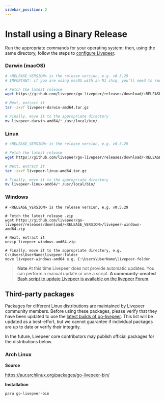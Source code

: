 ```yaml
---
sidebar_position: 2
---
```


# Install using a Binary Release

Run the appropriate commands for your operating system; then, using the same directory, follow the steps to [configure Livepeer](/installation/configuring-livepeer).

### Darwin (macOS)

```bash
# <RELEASE_VERSION> is the release version, e.g. v0.5.29
# IMPORTANT: if you are using macOS with an M1 chip, you'll need to run these commands using the Rosetta emulator

# Fetch the latest release
wget https://github.com/livepeer/go-livepeer/releases/download/<RELEASE_VERSION>/livepeer-darwin-amd64.tar.gz

# Next, extract it
tar -zxvf livepeer-darwin-amd64.tar.gz

# Finally, move it to the appropriate directory
mv livepeer-darwin-amd64/* /usr/local/bin/
```

### Linux

```bash
# <RELEASE_VERSION> is the release version, e.g. v0.5.29

# Fetch the latest release
wget https://github.com/livepeer/go-livepeer/releases/download/<RELEASE_VERSION>/livepeer-linux-amd64.tar.gz

# Next, extract it
tar -zxvf livepeer-linux-amd64.tar.gz 

# Finally, move it to the appropriate directory
mv livepeer-linux-amd64/* /usr/local/bin/
```

### Windows

```shell
# <RELEASE_VERSION> is the release version, e.g. v0.5.29

# Fetch the latest release .zip 
wget https://github.com/livepeer/go-livepeer/releases/download/<RELEASE_VERSION>/livepeer-windows-amd64.zip

# Next, extract it 
unzip livepeer-windows-amd64.zip

# Finally, move it to the appropriate directory, e.g. C:\Users\UserName\livepeer-folder
move livepeer-windows-amd64 e.g. C:\Users\UserName\livepeer-folder
```

> **Note** At this time Livepeer does not provide automatic updates. You can perform a manual update or use a script. **A community-created** [Bash script to update Livepeer is available on the livepeer Forum](https://forum.livepeer.org/t/bash-script-to-update-livepeer/1513).

## Third-party packages
Packages for different Linux distributions are maintained by Livepeer community members. Before using these packages, please verify that they have been updated to use the [latest builds of go-livepeer](https://github.com/livepeer/go-livepeer/releases). This list will be updated as a best-effort, but we cannot guarantee if individual packages are up to date or verify their integrity.

In the future, Livepeer core contributors may publish official packages for the distributions below.

### Arch Linux
**Source**

https://aur.archlinux.org/packages/go-livepeer-bin/

**Installation**
```
paru go-livepeer-bin
```


